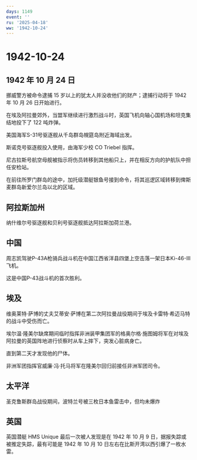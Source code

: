 ```yaml
---
days: 1149
event: ''
ru: '2025-04-18'
ww: '1942-10-24'
---
```


# 1942-10-24

## 1942 年 10 月 24 日

挪威警方被命令逮捕 15 岁以上的犹太人并没收他们的财产；逮捕行动将于 1942
年 10 月 26 日开始进行。

在埃及阿拉曼郊外，当盟军继续进行激烈战斗时，英国飞机向轴心国机场和坦克集结地投下了
122 吨炸弹。

美国海军S-31号驱逐舰从千岛群岛幌筵岛附近海域出发。

斯诺克号驱逐舰投入使用，由海军少校 CO Triebel 指挥。

尼古拉斯号航空母舰被指示将伤员转移到其他船只上，并在相反方向的护航队中担任安检站。

在前往所罗门群岛的途中，加托级潜艇银鱼号接到命令，将其巡逻区域转移到俾斯麦群岛新爱尔兰岛以北的区域。

## 阿拉斯加州

纳什维尔号驱逐舰和贝利号驱逐舰抵达阿拉斯加荷兰港。

## 中国

周志凯驾驶P-43A枪骑兵战斗机在中国江西省洋县四堡上空击落一架日本Ki-46-III飞机。

这是中国P-43战斗机的首次胜利。

## 埃及

维奥莱特·萨博的丈夫艾蒂安·萨博在第二次阿拉曼战役期间于埃及卡雷特·希迈马特的战斗中受伤而亡。

埃尔温·隆美尔缺席期间临时指挥非洲装甲集团军的格奥尔格·施图姆将军在对埃及阿拉曼的英国阵地进行侦察时从车上摔下，突发心脏病身亡。

直到第二天才发现他的尸体。

非洲军团指挥官威廉·冯·托马将军在隆美尔回归前接任非洲军团司令。

## 太平洋

圣克鲁斯群岛战役期间，波特兰号被三枚日本鱼雷击中，但均未爆炸

## 英国

英国潜艇 HMS Unique 最后一次被人发现是在 1942 年 10 月 9
日，据报失踪或被推定失踪，最有可能是 1942 年 10 月 10
日左右在比斯开湾以西引爆了一枚水雷。